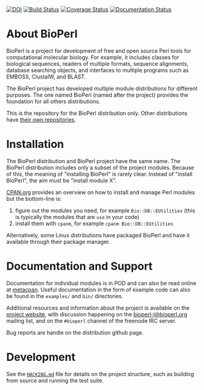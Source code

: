 [![DOI](https://zenodo.org/badge/doi/10.5281/zenodo.16344.svg)](http://dx.doi.org/10.5281/zenodo.16344)
[![Build Status](https://github.com/bioperl/bioperl-live/actions/workflows/ci.yml/badge.svg)](https://github.com/bioperl/bioperl-live/actions/workflows/ci.yml)
[![Coverage Status](https://coveralls.io/repos/bioperl/bioperl-live/badge.svg?branch=master)](https://coveralls.io/r/bioperl/bioperl-live?branch=master)
[![Documentation Status](https://readthedocs.org/projects/bioperl/badge/?version=latest)](https://readthedocs.org/projects/bioperl/?badge=latest)

# About BioPerl

BioPerl is a project for development of free and open source Perl
tools for computational molecular biology.  For example, it includes
classes for biological sequences, readers of multiple formats,
sequence alignments, database searching objects, and interfaces to
multiple programs such as EMBOSS, ClustalW, and BLAST.

The BioPerl project has developed multiple module distributions for
different purposes.  The one named BioPerl (named after the project)
provides the foundation for all others distributions.

This is the repository for the BioPerl distribution only.  Other
distributions have [their own
repositories](https://github.com/bioperl/).

# Installation

The BioPerl distribution and BioPerl project have the same name.  The
BioPerl distribution includes only a subset of the project modules.
Because of this, the meaning of "installing BioPerl" is rarely clear.
Instead of "install BioPerl", the aim must be "install module X".

[CPAN.org](https://www.cpan.org/modules/INSTALL.html) provides an
overview on how to install and manage Perl modules but the bottom-line
is:

1. figure out the modules you need, for example `Bio::DB::EUtilities`
   (this is typically the modules that are `use` in your code)
2. install them with `cpanm`, for example `cpanm Bio::DB::EUtilities`

Alternatively, some Linux distributions have packaged BioPerl and have
it available through their package manager.

# Documentation and Support

Documentation for individual modules is in POD and can also be read
online at [metacpan](https://metacpan.org/pod/BioPerl).  Useful
documentation in the form of example code can also be found in the
`examples/` and `bin/` directories.

Additional resources and information about the project is available on
the [project website](https://bioperl.org), with discussion happening
on the [bioperl-l@bioperl.org](mailto:bioperl-l@bioperl.org) mailing
list, and on the `#bioperl` channel of the freenode IRC server.

Bug reports are handle on the distribution github page.

# Development

See the [`HACKING.md`](HACKING.md) file for details on the project
structure, such as building from source and running the test suite.
